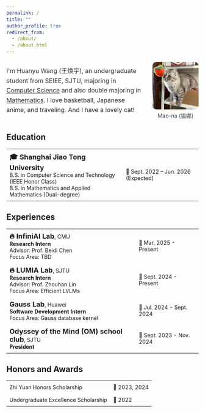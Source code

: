 ```yaml
---
permalink: /
title: ""
author_profile: true
redirect_from: 
  - /about/
  - /about.html
---
```


<style>
  a.no-style {
      text-decoration: none;
      color: inherit;
  }
  a.no-style:hover {
      text-decoration: underline;
      color: #0073e6;
  }
  .profile-container {
      display: flex;
      align-items: center;
      justify-content: space-between;
      gap: 20px;
      width: 100%;
      margin: auto;"
  }
  .profile-text {
      flex: 3;
      font-size: 16px;
      line-height: 1.6;
      color: #333;
  }
  .profile-image {
      flex: 1;
      display: flex;
      flex-direction: column;
      justify-content: center;
      align-items: center;
  }
  td {
      font-size:14px;
      padding: 8px;
  }
</style>

<div class="profile-container">
    <div class="profile-text">
        <p>
          I'm Huanyu Wang (王焕宇), an undergraduate student from <a href="https://www.seiee.sjtu.edu.cn/" target="_blank" class="no-style">SEIEE</a>, <a href="https://www.sjtu.edu.cn/" target="_blank" class="no-style">SJTU</a>, majoring in <span style="text-decoration: underline;">Computer Science</span> and also double majoring in <span style="text-decoration: underline;">Mathematics</span>. I love basketball, Japanese anime, and traveling. And I have a lovely cat!
        </p>
    </div>
    <div class="profile-image">
        <img src="/images/cat.jpg" alt="Cat" style="max-width: 100%; height: auto; border-radius: 10px; object-fit: contain;">
        <figcaption style="margin-top: 6px; font-size: 14px; color: #444; text-align: center;">Mao-na (猫娜)</figcaption>
    </div>
</div>

## Education

<table>
  <tr>
    <td>
      <strong><span style="font-size:18px;">🎓 Shanghai Jiao Tong University</span></strong><br>
      B.S. in Computer Science and Technology (IEEE Honor Class)<br>
      B.S. in Mathematics and Applied Mathematics (Dual-degree)
    </td>
    <td>📅 Sept. 2022 – Jun. 2026 (Expected)</td>
  </tr>
</table>

## Experiences

<table>
  <tr>
    <td>
      <strong><span style="font-size:18px;">🔥 InfiniAI Lab</span></strong>, CMU<br>
      <strong>Research Intern</strong><br>
      Advisor: Prof. <a href="https://www.andrew.cmu.edu/user/beidic/" target="_blank" class="no-style">Beidi Chen</a><br>
      Focus Area: TBD
    </td>
    <td>📅 Mar. 2025 - Present</td>
  </tr>
  <tr>
    <td>
      <strong><span style="font-size:18px;">🔥 LUMIA Lab</span></strong>, SJTU<br>
      <strong>Research Intern</strong><br>
      Advisor: Prof. <a href="https://hantek.github.io/" target="_blank" class="no-style">Zhouhan Lin</a><br>
      Focus Area: Efficient LVLMs
    </td>
    <td>📅 Sept. 2024 - Present</td>
  </tr>
  <tr>
    <td>
      <strong><span style="font-size:18px;">Gauss Lab</span></strong>, Huawei<br>
      <strong>Software Development Intern</strong><br>
      Focus Area: Gauss database kernel
    </td>
    <td>📅 Jul. 2024 - Sept. 2024</td>
  </tr>
  <tr>
    <td>
      <strong><span style="font-size:18px;">Odyssey of the Mind (OM) school club</span></strong>, SJTU<br>
      <strong>President</strong>
    </td>
    <td>📅 Sept. 2023 - Nov. 2024</td>
  </tr>
</table>

## Honors and Awards

<table>
  <tr>
    <td>
      Zhi Yuan Honors Scholarship
    </td>
    <td>📅 2023, 2024</td>
  </tr>
  <tr>
    <td>
      Undergraduate Excellence Scholarship
    </td>
    <td>📅 2022</td>
  </tr>
</table>
